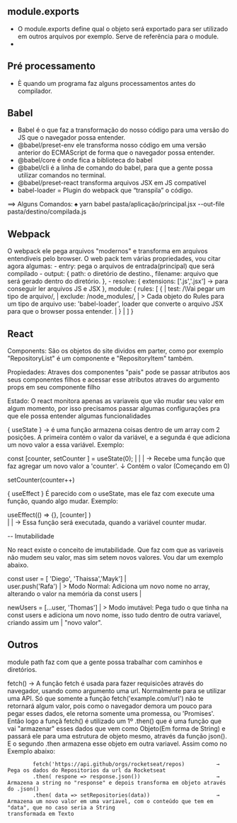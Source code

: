 ## module.exports

- O module.exports define qual o objeto será exportado para ser utilizado em outros arquivos por exemplo. Serve de referência para o module.
- 

## Pré processamento

- È quando um programa faz alguns processamentos antes do compilador.

## Babel

- Babel é o que faz a transformação do nosso código para uma versão do JS que o navegador possa entender.
- @babel/preset-env ele transforma nosso código em uma versão anterior do ECMAScript de forma que o navegador possa entender.
- @babel/core é onde fica a biblioteca do babel
- @babel/cli é a linha de comando do babel, para que a gente possa utilizar comandos no terminal.
- @babel/preset-react transforma arquivos JSX em JS compatível
- babel-loader = Plugin do webpack que “transpila” o código.

==> Alguns Comandos:
    ♠ yarn babel pasta/aplicação/principal.jsx --out-file pasta/destino/compilada.js 




## Webpack

O webpack ele pega arquivos "modernos" e transforma em arquivos entendiveis pelo browser.
O web pack tem várias propriedades, vou citar agora algumas:
    - entry: pega o arquivos de entrada(principal) que será compilado
    - output: {
        path: o diretório de destino.,
        filename: arquivo que será gerado dentro do diretório.
    },
    - resolve: {
        extensions: ['.js','.jsx'] → para conseguir ler arquivos JS e JSX
    },
    module: {
        rules: [
            {                                                                                                   |
                test: /\Vai pegar um tipo de arquivo/,                                                          |
                exclude: /node_modules/,                                                                        | > Cada objeto do Rules para um tipo de arquivo
                use: 'babel-loader', loader que converte o arquivo JSX para que o browser possa entender.       |
            }                                                                                                   |
        ]
    }


## React

Components: São os objetos do site dividos em parter, como por exemplo "RepositoryList" é um componente e "RepositoryItem" também.

Propiedades: Atraves dos componentes "pais" pode se passar atributos aos seus componentes filhos e acessar esse atributos atraves do argumento props em seu componente filho

Estado: O react monitora apenas as variaveis que vão mudar seu valor em algum momento, por isso precisamos passar algumas configurações pra que ele possa entender algumas funcionalidades

{ useState } → é uma função armazena coisas dentro de um array com 2 posições. A primeira contém o valor da variável, e a segunda é que adiciona um novo valor a essa variável. Exemplo:

const [counter, setCounter ] = useState(0);
        |           |
        |           → Recebe uma função que faz agregar um novo valor a 'counter'.
        ↓
        Contém o valor (Começando em 0)

setCounter(counter++)

{ useEffect } É parecido com o useState, mas ele faz com execute uma função, quando algo mudar. Exemplo:

useEffect(() => {}, [counter] )            
            |
            |
            → Essa função será executada, quando a variável counter mudar.




 -- Imutabilidade

No react existe o conceito de imutabilidade. Que faz com que as variaveis não mudem seu valor, mas sim setem novos valores. Vou dar um exemplo abaixo.

const user = [ 'Diego', 'Thaissa','Mayk']       |   
user.push('Rafa')                               | > Modo Normal: Adiciona um novo nome no array, alterando o valor na memória da const users
                                                | 

newUsers = [...user, 'Thomas']                  | > Modo imutável: Pega tudo o que tinha na const users e adiciona um novo nome, isso tudo dentro de outra variavel, criando assim um                                              |   "novo valor".

## Outros

module path faz com que a gente possa trabalhar com caminhos e diretórios.


fetch()  → A função fetch é usada para fazer requisicões através do navegador, usando como argumento uma url. Normalmente para se utilizar uma API.
            Só que somente a função fetch('example.com/url') não te retornará algum valor, pois como o navegador demora um pouco para pegar esses dados,
            ele retorna somente uma promessa, ou 'Promises'. Então logo a funçã fetch() é utilizado um 1º .then() que é uma função que vai "armazenar"
            esses dados que vem como Objeto(Em forma de String) e passará ele para uma estrutura de objeto mesmo, através da função json(). E o segundo .then 
            armazena esse objeto em outra variavel. Assim como no Exemplo abaixo: 

            fetch('https://api.github/orgs/rocketseat/repos)          → Pega os dados do Repositorios da url da Rocketseat
            .then( respone => response.json())                        → Armazena a string no "response" e depois transforma em objeto através do .json()
            .then( data => setRepositories(data))                     → Armazena um novo valor em uma variavel, com o conteúdo que tem em "data", que no caso seria a String                                                      transformada em Texto

